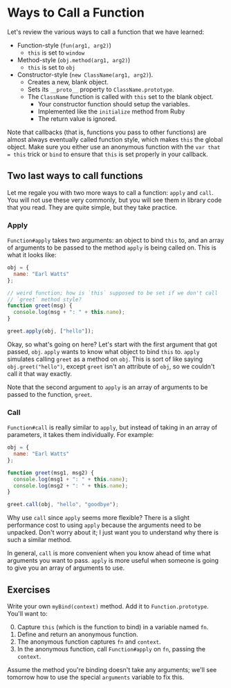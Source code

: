 # Ways to Call a Function

Let's review the various ways to call a function that we have learned:

* Function-style (`fun(arg1, arg2)`)
    * `this` is set to `window`
* Method-style (`obj.method(arg1, arg2)`)
    * `this` is set to `obj`
* Constructor-style (`new ClassName(arg1, arg2)`).
    * Creates a new, blank object.
    * Sets its `__proto__` property to `ClassName.prototype`.
    * The `ClassName` function is called with `this` set to the
      blank object.
        * Your constructor function should setup the variables.
        * Implemented like the `initialize` method from Ruby
        * The return value is ignored.

Note that callbacks (that is, functions you pass to other functions)
are almost always eventually called function style, which makes `this`
the global object.  Make sure you either use an anonymous function
with the `var that = this` trick or `bind` to ensure that `this` is
set properly in your callback.

## Two last ways to call functions

Let me regale you with two more ways to call a function: `apply` and
`call`. You will not use these very commonly, but you will see them in
library code that you read. They are quite simple, but they take
practice.

### Apply

`Function#apply` takes two arguments: an object to bind `this` to, and
an array of arguments to be passed to the method `apply` is being
called on. This is what it looks like:

```javascript
obj = {
  name: "Earl Watts"
};

// weird function; how is `this` supposed to be set if we don't call
// `greet` method style?
function greet(msg) {
  console.log(msg + ": " + this.name);
}

greet.apply(obj, ["hello"]);
```

Okay, so what's going on here? Let's start with the first argument that
got passed, `obj`. `apply` wants to know what object to bind `this`
to. `apply` simulates calling `greet` as a method on `obj`. This is
sort of like saying `obj.greet("hello")`, except `greet` isn't an
attribute of `obj`, so we couldn't call it that way exactly.

Note that the second argument to `apply` is an array of arguments to
be passed to the function, `greet`.

### Call

`Function#call` is really similar to `apply`, but instead of taking in
an array of parameters, it takes them individually. For example:

```javascript
obj = {
  name: "Earl Watts"
};

function greet(msg1, msg2) {
  console.log(msg1 + ": " + this.name);
  console.log(msg2 + ": " + this.name);
}

greet.call(obj, "hello", "goodbye");
```

Why use `call` since `apply` seems more flexible? There is a slight
performance cost to using `apply` because the arguments need to be
unpacked. Don't worry about it; I just want you to understand why
there is such a similar method.

In general, `call` is more convenient when you know ahead of time what
arguments you want to pass. `apply` is more useful when someone is
going to give you an array of arguments to use.

## Exercises

Write your own `myBind(context)` method. Add it to
`Function.prototype`. You'll want to:

0. Capture `this` (which is the function to bind) in a variable named
   `fn`.
0. Define and return an anonymous function.
0. The anonymous function captures `fn` and `context`.
0. In the anonymous function, call `Function#apply` on `fn`, passing
   the `context`.

Assume the method you're binding doesn't take any arguments; we'll see
tomorrow how to use the special `arguments` variable to fix this.
